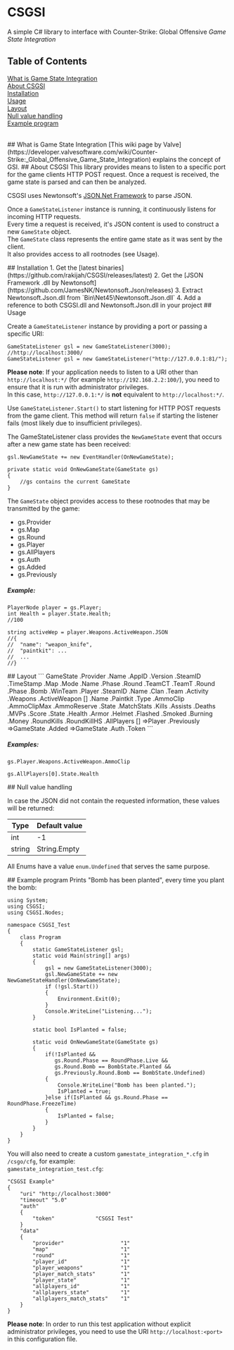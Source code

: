 # CSGSI
A simple C# library to interface with Counter-Strike: Global Offensive *Game State Integration*

## Table of Contents  
[What is Game State Integration](#whatis)  
[About CSGSI](#about)  
[Installation](#installation)  
[Usage](#usage)  
[Layout](#layout)  
[Null value handling](#nullvaluehandling)  
[Example program](#example)  

<br>
<a name="whatis">
## What is Game State Integration
</a>
[This wiki page by Valve](https://developer.valvesoftware.com/wiki/Counter-Strike:_Global_Offensive_Game_State_Integration) explains the concept of GSI.

<a name="about">
## About CSGSI
</a>
This library provides means to listen to a specific port for the game clients HTTP POST request. Once a request is received, the game state is parsed and can then be analyzed.

CSGSI uses Newtonsoft's [JSON.Net Framework](http://www.newtonsoft.com/json) to parse JSON.

Once a `GameStateListener` instance is running, it continuously listens for incoming HTTP requests.  
Every time a request is received, it's JSON content is used to construct a new `GameState` object.  
The `GameState` class represents the entire game state as it was sent by the client.  
It also provides access to all rootnodes (see Usage).

<a name="installation">
## Installation
</a>
1. Get the [latest binaries](https://github.com/rakijah/CSGSI/releases/latest)  
2. Get the [JSON Framework .dll by Newtonsoft](https://github.com/JamesNK/Newtonsoft.Json/releases)  
3. Extract Newtonsoft.Json.dll from `Bin\Net45\Newtonsoft.Json.dll`  
4. Add a reference to both CSGSI.dll and Newtonsoft.Json.dll in your project  

<a name="usage">
## Usage
</a>

Create a `GameStateListener` instance by providing a port or passing a specific URI:

    GameStateListener gsl = new GameStateListener(3000); //http://localhost:3000/  
    GameStateListener gsl = new GameStateListener("http://127.0.0.1:81/");

**Please note**: If your application needs to listen to a URI other than `http://localhost:*/` (for example `http://192.168.2.2:100/`), you need to ensure that it is run with administrator privileges.  
In this case, `http://127.0.0.1:*/` is **not** equivalent to `http://localhost:*/`.

Use `GameStateListener.Start()` to start listening for HTTP POST requests from the game client. This method will return `false` if starting the listener fails (most likely due to insufficient privileges).

The GameStateListener class provides the `NewGameState` event that occurs after a new game state has been received:
```
gsl.NewGameState += new EventHandler(OnNewGameState);

private static void OnNewGameState(GameState gs)
{
    //gs contains the current GameState
}
```

The `GameState` object provides access to these rootnodes that may be transmitted by the game:

* gs.Provider
* gs.Map
* gs.Round
* gs.Player
* gs.AllPlayers
* gs.Auth
* gs.Added
* gs.Previously

##### Example:
```
PlayerNode player = gs.Player;
int Health = player.State.Health;
//100

string activeWep = player.Weapons.ActiveWeapon.JSON
//{
//  "name": "weapon_knife",
//  "paintkit": ...
//  ...
//}
```

<a name="layout">
## Layout
</a>
```
GameState
			.Provider
					.Name
					.AppID
					.Version
					.SteamID
					.TimeStamp
			.Map
					.Mode
					.Name
					.Phase
					.Round
					.TeamCT
					.TeamT
			.Round
					.Phase
					.Bomb
					.WinTeam
			.Player
					.SteamID
					.Name
					.Clan
					.Team
					.Activity
					.Weapons
							.ActiveWeapon
							[]
									.Name
									.Paintkit
									.Type
									.AmmoClip
									.AmmoClipMax
									.AmmoReserve
									.State
					.MatchStats
							.Kills
							.Assists
							.Deaths
							.MVPs
							.Score
					.State
							.Health
							.Armor
							.Helmet
							.Flashed
							.Smoked
							.Burning
							.Money
							.RoundKills
							.RoundKillHS
			.AllPlayers
					[]
							=>Player
			.Previously
					=>GameState
			.Added
					=>GameState
			.Auth
					.Token
```

##### Examples:
`gs.Player.Weapons.ActiveWeapon.AmmoClip`

`gs.AllPlayers[0].State.Health`

<a name="nullvaluehandling">
## Null value handling
</a>

In case the JSON did not contain the requested information, these values will be returned:

Type|Default value
----|-------------
int|-1
string| String.Empty

All Enums have a value `enum.Undefined` that serves the same purpose.

<a name="example">
## Example program
</a>
Prints "Bomb has been planted", every time you plant the bomb:

```
using System;
using CSGSI;
using CSGSI.Nodes;

namespace CSGSI_Test
{
    class Program
    {
        static GameStateListener gsl;
        static void Main(string[] args)
        {
            gsl = new GameStateListener(3000);
            gsl.NewGameState += new NewGameStateHandler(OnNewGameState);
            if (!gsl.Start())
            {
                Environment.Exit(0);
            }
            Console.WriteLine("Listening...");
        }

        static bool IsPlanted = false;

        static void OnNewGameState(GameState gs)
        {
            if(!IsPlanted &&
               gs.Round.Phase == RoundPhase.Live &&
               gs.Round.Bomb == BombState.Planted &&
               gs.Previously.Round.Bomb == BombState.Undefined)
            {
                Console.WriteLine("Bomb has been planted.");
                IsPlanted = true;
            }else if(IsPlanted && gs.Round.Phase == RoundPhase.FreezeTime)
            {
                IsPlanted = false;
            }
        }
    }
}
```

You will also need to create a custom `gamestate_integration_*.cfg` in `/csgo/cfg`, for example:  
`gamestate_integration_test.cfg`:  
```
"CSGSI Example"
{
	"uri" "http://localhost:3000"
	"timeout" "5.0"
	"auth"
	{
		"token"				"CSGSI Test"
	}
	"data"
	{
		"provider"              	"1"
		"map"                   	"1"
		"round"                 	"1"
		"player_id"					"1"
		"player_weapons"			"1"
		"player_match_stats"		"1"
		"player_state"				"1"
		"allplayers_id"				"1"
		"allplayers_state"			"1"
		"allplayers_match_stats"	"1"
	}
}
```

**Please note**: In order to run this test application without explicit administrator privileges, you need to use the URI `http://localhost:<port>` in this configuration file.
